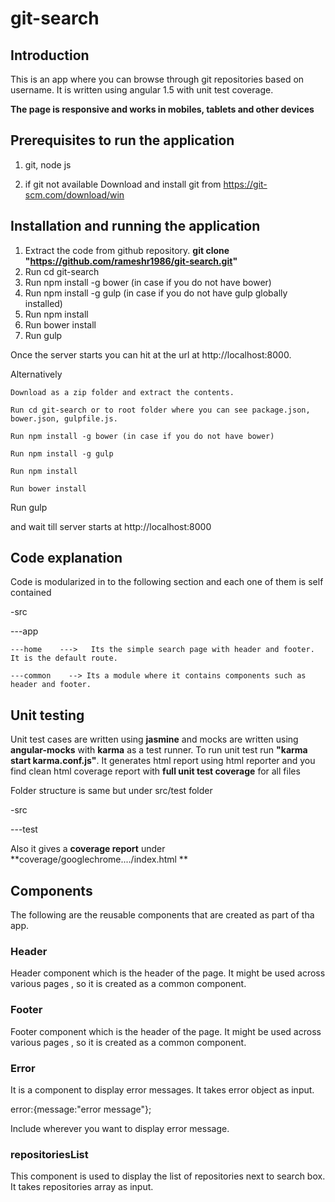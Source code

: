 # git-search
## Introduction
   This is an app where you can browse through git repositories based on username. It is written using angular 1.5 with unit test coverage.
   
   
   **The page is responsive and works in mobiles, tablets and other devices**
   
  
   
## Prerequisites to run the application
   1. git, node js 
   
   2. if git not available Download and install git from https://git-scm.com/download/win
   
## Installation and running the application
   1. Extract the code from github repository. **git clone "https://github.com/rameshr1986/git-search.git"** 
   2. Run cd git-search
   3. Run npm install -g bower (in case if you do not have bower)
   4. Run npm install -g gulp  (in case if you do not have gulp globally installed)
   5. Run npm install   
   6. Run bower install
   7. Run gulp
   
   Once the server starts you can hit at the url at http://localhost:8000. 
   
   
   Alternatively
   
    Download as a zip folder and extract the contents.
    
    Run cd git-search or to root folder where you can see package.json, bower.json, gulpfile.js.
    
    Run npm install -g bower (in case if you do not have bower)
    
    Run npm install -g gulp 
    
    Run npm install
    
    Run bower install
    
   Run gulp 
   
   and wait till server starts at http://localhost:8000
   
   
   
## Code explanation

Code is modularized in to the following section and each one of them is self contained

-src

 ---app
 
    ---home    --->   Its the simple search page with header and footer. It is the default route.
    
    ---common    --> Its a module where it contains components such as header and footer.
    
  
   
## Unit testing
Unit test cases are written using **jasmine** and mocks are written using **angular-mocks** with **karma** as a test runner.
To run unit test run **"karma start karma.conf.js"**. It generates html report using html reporter and you find clean html coverage report with **full unit test coverage** for all files

Folder structure is same but under src/test folder

-src

 ---test
 
Also it gives a **coverage report** under **coverage/googlechrome..../index.html **

## Components

The following are the reusable components that are created as part of tha app.

### Header 

Header component which is the header of the page. It might be used across various pages , so it is created as a common component.


### Footer 

Footer component which is the header of the page. It might be used across various pages , so it is created as a common component.

### Error

It is a component to display error messages. It takes error object as input.

error:{message:"error message"};

Include wherever you want to display error message.

<Error data-error="error"></Error>

### repositoriesList

This component is used to display the list of repositories next to search box. It takes repositories array as input.

<repository-list data-repositories="repositories"><repository-list>
